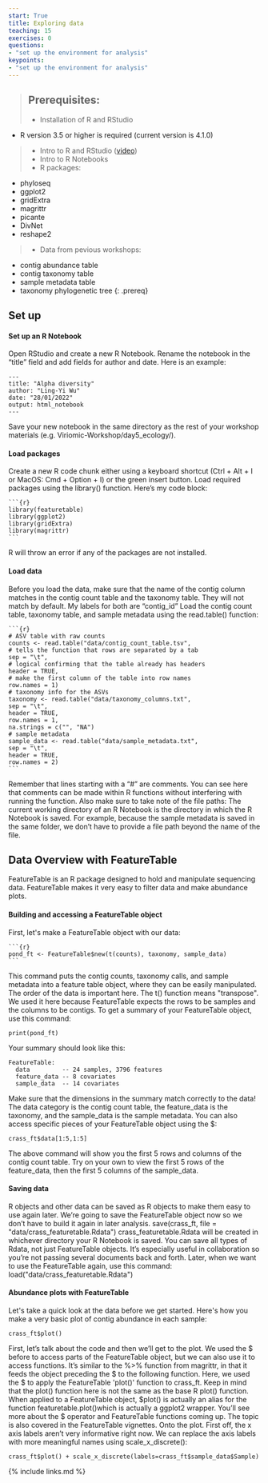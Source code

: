 ```yaml
---
start: True
title: Exploring data
teaching: 15
exercises: 0
questions:
- "set up the environment for analysis"
keypoints:
- "set up the environment for analysis"
---
```


>## Prerequisites: 
> - Installation of R and RStudio
  - R version 3.5 or higher is required (current version is 4.1.0)
> - Intro to R and RStudio ([video](https://youtu.be/lVKMsaWju8w))
> - Intro to R Notebooks 
> - R packages:
  - phyloseq
  - ggplot2
  - gridExtra
  - magrittr
  - picante
  - DivNet
  - reshape2
> - Data from pevious workshops:
  - contig abundance table
  - contig taxonomy table
  - sample metadata table
  - taxonomy phylogenetic tree
{: .prereq}

## Set up
#### Set up an R Notebook
Open RStudio and create a new R Notebook. Rename the notebook in the “title” field
and add fields for author and date. Here is an example:

~~~
---
title: "Alpha diversity"
author: "Ling-Yi Wu"
date: "28/01/2022"
output: html_notebook
---
~~~

Save your new notebook in the same directory as the rest of your workshop materials
(e.g. Viriomic-Workshop/day5_ecology/).

#### Load packages
Create a new R code chunk either using a keyboard shortcut (Ctrl + Alt + I or
MacOS: Cmd + Option + I) or the green insert button. Load required packages
using the library() function. Here’s my code block:

~~~
```{r}
library(featuretable)
library(ggplot2)
library(gridExtra)
library(magrittr)
```
~~~

R will throw an error if any of the packages are not installed.

#### Load data

Before you load the data, make sure that the name of the contig column matches in the
contig count table and the taxonomy table. They will not match by default. My labels
for both are “contig_id”
Load the contig count table, taxonomy table, and sample metadata using the read.table()
function:

~~~
```{r}
# ASV table with raw counts
counts <- read.table("data/contig_count_table.tsv",
# tells the function that rows are separated by a tab
sep = "\t",
# logical confirming that the table already has headers
header = TRUE,
# make the first column of the table into row names
row.names = 1)
# taxonomy info for the ASVs
taxonomy <- read.table("data/taxonomy_columns.txt",
sep = "\t",
header = TRUE,
row.names = 1,
na.strings = c("", "NA")
# sample metadata
sample_data <- read.table("data/sample_metadata.txt",
sep = "\t",
header = TRUE,
row.names = 2)
```
~~~

Remember that lines starting with a “#” are comments. You can see here that
comments can be made within R functions without interfering with running the
function.
Also make sure to take note of the file paths: The current working directory of an R
Notebook is the directory in which the R Notebook is saved. For example, because the
sample metadata is saved in the same folder, we don’t have to provide a file path
beyond the name of the file.

## Data Overview with FeatureTable
FeatureTable is an R package designed to hold and manipulate sequencing data.
FeatureTable makes it very easy to filter data and make abundance plots.

#### Building and accessing a FeatureTable object
First, let's make a FeatureTable object with our data:
~~~
```{r}
pond_ft <- FeatureTable$new(t(counts), taxonomy, sample_data)
```
~~~
This command puts the contig counts, taxonomy calls, and sample metadata into a
feature table object, where they can be easily manipulated. The order of the data is
important here. The t() function means "transpose". We used it here
because FeatureTable expects the rows to be samples and the columns to be contigs.
To get a summary of your FeatureTable object, use this command:
~~~
print(pond_ft)
~~~

Your summary should look like this:
```{r}
FeatureTable: 
  data         -- 24 samples, 3796 features
  feature_data -- 8 covariates
  sample_data  -- 14 covariates
```
Make sure that the dimensions in the summary match correctly to the data! The data
category is the contig count table, the feature_data is the taxonomy, and the sample_data is
the sample metadata.
You can also access specific pieces of your FeatureTable object using the $:
```{r}
crass_ft$data[1:5,1:5]
```
The above command will show you the first 5 rows and columns of the contig count table. Try
on your own to view the first 5 rows of the feature_data, then the first 5 columns of the
sample_data.

#### Saving data
R objects and other data can be saved as R objects to make them easy to use again
later. We’re going to save the FeatureTable object now so we don’t have to build it
again in later analysis.
save(crass_ft, file = "data/crass_featuretable.Rdata")
crass_featuretable.Rdata will be created in whichever directory your R Notebook is
saved. You can save all types of Rdata, not just FeatureTable objects. It’s especially
useful in collaboration so you’re not passing several documents back and forth.
Later, when we want to use the FeatureTable again, use this command:
load("data/crass_featuretable.Rdata")

#### Abundance plots with FeatureTable
Let's take a quick look at the data before we get started. Here's how you make a
very basic plot of contig abundance in each sample:
```{r}
crass_ft$plot()
```

First, let’s talk about the code and then we’ll get to the plot. We used the $ before to
access parts of the FeatureTable object, but we can also use it to access functions. It’s
similar to the %>% function from magrittr, in that it feeds the object preceding the $ to
the following function. Here, we used the $ to apply the FeatureTable 'plot()' function
to crass_ft. Keep in mind that the plot() function here is not the same as the base R
plot() function. When applied to a FeatureTable object, $plot() is actually an alias
for the function featuretable.plot()which is actually a ggplot2 wrapper. You’ll see
more about the $ operator and FeatureTable functions coming up. The topic is also
covered in the FeatureTable vignettes.
Onto the plot. First off, the x axis labels aren’t very informative right now. We can
replace the axis labels with more meaningful names using scale_x_discrete():
```{r}
crass_ft$plot() + scale_x_discrete(labels=crass_ft$sample_data$Sample)
```
{% include links.md %}
